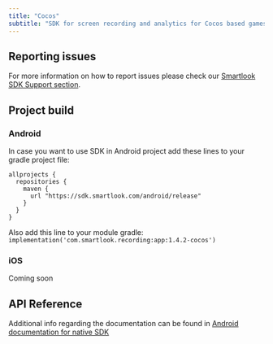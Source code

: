 ```yaml
---
title: "Cocos"
subtitle: "SDK for screen recording and analytics for Cocos based games/apps."
---
```


## Reporting issues

For more information on how to report issues please check our [Smartlook SDK Support section](https://smartlook.github.io/docs/sdk/support/#how-to-submit-an-issue).

## Project build

### Android

In case you want to use SDK in Android project add these lines to your gradle project file:

```android
allprojects {
  repositories {
    maven {
      url "https://sdk.smartlook.com/android/release"
    }
  }
}
```

Also add this line to your module gradle: `implementation('com.smartlook.recording:app:1.4.2-cocos')`


### iOS

Coming soon

## API Reference

Additional info regarding the documentation can be found in <a href="https://smartlook.github.io/docs/sdk/android/"> Android documentation for native SDK</a>
